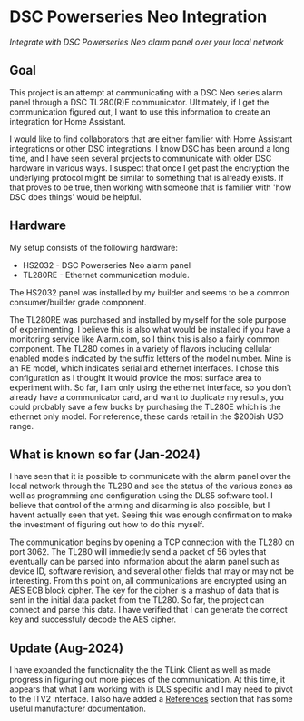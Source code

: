 # DSC Powerseries Neo Integration

 _Integrate with DSC Powerseries Neo alarm panel over your local network_

## Goal

This project is an attempt at communicating with a DSC Neo series alarm panel through a DSC TL280(R)E communicator.  Ultimately, if I get the communication figured out, I want to use this information to create an integration for Home Assistant.

I would like to find collaborators that are either familier with Home Assistant integrations or other DSC integrations.  I know DSC has been around a long time, and I have seen several projects to communicate with older DSC hardware in various ways.  I suspect that once I get past the encryption the underlying protocol might be similar to something that is already exists.  If that proves to be true, then working with someone that is familier with 'how DSC does things' would be helpful.

## Hardware

My setup consists of the following hardware:
- HS2032 - DSC Powerseries Neo alarm panel
- TL280RE - Ethernet communication module.

The HS2032 panel was installed by my builder and seems to be a common consumer/builder grade component.

The TL280RE was purchased and installed by myself for the sole purpose of experimenting.  I believe this is also what would be installed if you have a monitoring service like Alarm.com, so I think this is also a fairly common component.  The TL280 comes in a variety of flavors including cellular enabled models indicated by the suffix letters of the model number.  Mine is an RE model, which indicates serial and ethernet interfaces.  I chose this configuration as I thought it would provide the most surface area to experiment with.  So far, I am only using the ethernet interface, so you don't already have a communicator card, and want to duplicate my results, you could probably save a few bucks by purchasing the TL280E which is the ethernet only model.  For reference, these cards retail in the $200ish USD range.

## What is known so far (Jan-2024)

I have seen that it is possible to communicate with the alarm panel over the local network through the TL280 and see the status of the various zones as well as programming and configuration using the DLS5 software tool.  I believe that control of the arming and disarming is also possible, but I havent actually seen that yet. Seeing this was enough confirmation to make the investment of figuring out how to do this myself.

The communication begins by opening a TCP connection with the TL280 on port 3062.  The TL280 will immedietly send a packet of 56 bytes that eventually can be parsed into information about the alarm panel such as device ID, software revision, and several other fields that may or may not be interesting.  From this point on, all communications are encrypted using an AES ECB block cipher.  The key for the cipher is a mashup of data that is sent in the initial data packet from the TL280.  So far, the project can connect and parse this data.  I have verified that I can generate the correct key and successfuly decode the AES cipher.

## Update (Aug-2024)
I have expanded the functionality the the TLink Client as well as made progress in figuring out more pieces of the communication.  At this time, it appears that what I am working with is DLS specific and I may need to pivot to the ITV2 interface.
I also have added a [References](References.md) section that has some useful manufacturer documentation.
